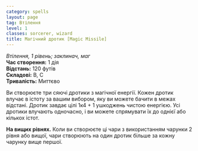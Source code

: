 ```yaml
---
category: spells
layout: page
tag: Втілення
level: 1
classes: sorcerer, wizard
title: Магічний дротик [Magic Missile]
---
```


_Втілення, 1 рівень; заклинач, маг_    
**Час створення:** 1 дія    
**Відстань:** 120 футів    
**Складові:** В, С    
**Тривалість:** Миттєво    

Ви створюєте три сяючі дротики з магічної енергії. Кожен дротик влучає в істоту за вашим вибором, яку ви можете бачити в межах відстані. Дротик завдає цілі 1к4 + 1 ушкоджень чистою енергією. Усі дротики влучають одночасно, і ви можете спрямувати їх до однієї або кількох істот.   

**На вищих рівнях.** Коли ви створюєте ці чари з використанням чарунки 2 рівня або вищої, чари створюють на один дротик більше за кожну чарунку вище першої.
